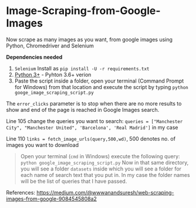 # Image-Scraping-from-Google-Images
Now  scrape as many images as you want, from google images using Python, Chromedriver and Selenium

**Dependencies needed**
1) `Selenium`
Install as `pip install -U -r requirements.txt`
2) [Python 3+](https://www.python.org/download/releases/3.0/?) - Pyhton 3.6+ verion
3) Paste the script inside a folder, open your terminal (Command Prompt for Windows) from that location and execute the script by typing `python googe_image_scraping_script.py`

The `error_clicks` parameter is to stop when there are no more results to show and end of the page is reached in Google Images search.

Line 105 change the queries you want to search: `queries = ["Manchester City", "Manchester United", 'Barcelona', 'Real Madrid']` in my case

Line 110 `links = fetch_image_urls(query,500,wd)`, 500 denotes no. of images you want to download 

   > Open your terminal (`cmd` in Windows) execute the following query:
     `python google_image_scraping_script.py`
     Now in that same directory, you will see a folder `datasets` inside which you will see a folder for each name of search text that you put in. In my case the folder names will be the list of queries that I have passed.

References: https://medium.com/@wwwanandsuresh/web-scraping-images-from-google-9084545808a2

